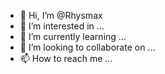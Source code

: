- 👋 Hi, I’m @Rhysmax
- 👀 I’m interested in ...
- 🌱 I’m currently learning ...
- 💞️ I’m looking to collaborate on ...
- 📫 How to reach me ...

<!---
Rhysmax/Rhysmax is a ✨ special ✨ repository because its `README.md` (this file) appears on your GitHub profile.
You can click the Preview link to take a look at your changes.
--->
